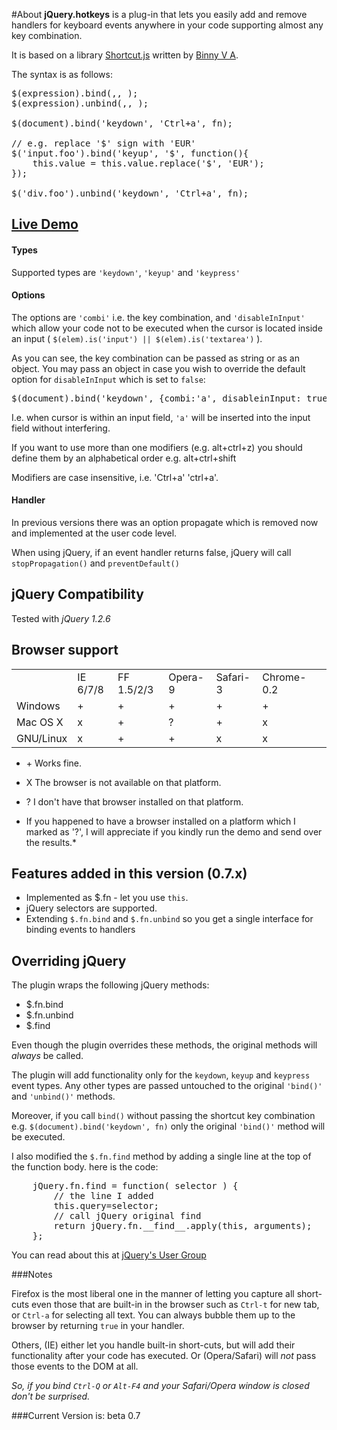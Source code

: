 #About
**jQuery.hotkeys** is a plug-in that lets you easily add and remove handlers for keyboard events anywhere in your code supporting almost any key combination.  

It is based on a library [Shortcut.js](http://www.openjs.com/scripts/events/keyboard_shortcuts/shortcut.js) written by [Binny V A](http://www.openjs.com/).

The syntax is as follows:
<pre>
$(expression).bind(<types>,<options>, <handler>);
$(expression).unbind(<types>,<options>, <handler>);

$(document).bind('keydown', 'Ctrl+a', fn);

// e.g. replace '$' sign with 'EUR'
$('input.foo').bind('keyup', '$', function(){
    this.value = this.value.replace('$', 'EUR');
});

$('div.foo').unbind('keydown', 'Ctrl+a', fn);
</pre>
## [Live Demo](http://jshotkeys.googlepages.com/test-static-01.html)

#### Types
Supported types are `'keydown'`, `'keyup'` and `'keypress'`

#### Options
The options are `'combi'` i.e. the key combination, and `'disableInInput'` which allow your code not to be executed when the cursor is located inside an input ( `$(elem).is('input') || $(elem).is('textarea')` ).

As you can see, the key combination can be passed as string or as an object. You may pass an object in case you wish to override the default option for `disableInInput` which is set to `false`:
<pre>
$(document).bind('keydown', {combi:'a', disableinInput: true}, fn);
</pre>
I.e. when cursor is within an input field, `'a'` will be inserted into the input field without interfering. 

If you want to use more than one modifiers (e.g. alt+ctrl+z) you should define them by an alphabetical order e.g. alt+ctrl+shift

Modifiers are case insensitive, i.e. 'Ctrl+a' 'ctrl+a'.

#### Handler
In previous versions there was an option propagate which is removed now and implemented at the user code level.

When using jQuery, if an event handler returns false, jQuery will call `stopPropagation()` and `preventDefault()`

## jQuery Compatibility
Tested with *jQuery 1.2.6*

## Browser support

<table>
    <tbody>
        <tr>
            <td>        </td>
            <td>IE 6/7/8</td>
            <td>FF 1.5/2/3</td>
            <td>Opera-9</td><td>Safari-3</td><td>Chrome-0.2</td><td></tr>
        <tr><td width='70px'>Windows</td><td>+</td><td>+</td><td>+</td><td>+</td><td>+</td><td></tr>
        <tr><td>Mac OS X</td><td>x</td><td>+</td><td>?</td><td>+</td><td>x</td><td></tr>
        <tr><td>GNU/Linux</td><td>x</td><td>+</td><td>+</td><td>x</td><td>x</td><td></tr>
    <tbody>
</table>

* \+ Works fine.  
* X The browser is not available on that platform.
* ? I don't have that browser installed on that platform.

* If you happened to have a browser installed on a platform which I marked as '?', I will appreciate if you kindly run the demo and send over the results.*

## Features added in this version (0.7.x)
 * Implemented as $.fn - let you use `this`.
 * jQuery selectors are supported.
 * Extending `$.fn.bind` and `$.fn.unbind` so you get a single interface for binding events to handlers
 
## Overriding jQuery
The plugin wraps the following jQuery methods:
 * $.fn.bind
 * $.fn.unbind
 * $.find

Even though the plugin overrides these methods, the original methods will *always* be called.

The plugin will add functionality only for the `keydown`, `keyup` and `keypress` event types. Any other types are passed untouched to the original `'bind()'` and `'unbind()'` methods.

Moreover, if you call `bind()` without passing the shortcut key combination e.g. `$(document).bind('keydown', fn)` only the original `'bind()'` method will be executed.

I also modified the `$.fn.find` method by adding a single line at the top of the function body. here is the code:

<pre>
    jQuery.fn.find = function( selector ) {
        // the line I added
        this.query=selector;
        // call jQuery original find
        return jQuery.fn.__find__.apply(this, arguments);
    };
</pre>

You can read about this at [jQuery's User Group](http://groups.google.com/group/jquery-en/browse_thread/thread/18f9825e8d22f18d)

###Notes

Firefox is the most liberal one in the manner of letting you capture all short-cuts even those that are built-in in the browser such as `Ctrl-t` for new tab, or `Ctrl-a` for selecting all text. You can always bubble them up to the browser by returning `true` in your handler.

Others, (IE) either let you handle built-in short-cuts, but will add their functionality after your code has executed. Or (Opera/Safari) will *not* pass those events to the DOM at all.

*So, if you bind `Ctrl-Q` or `Alt-F4` and your Safari/Opera window is closed don't be surprised.*


###Current Version is: beta 0.7